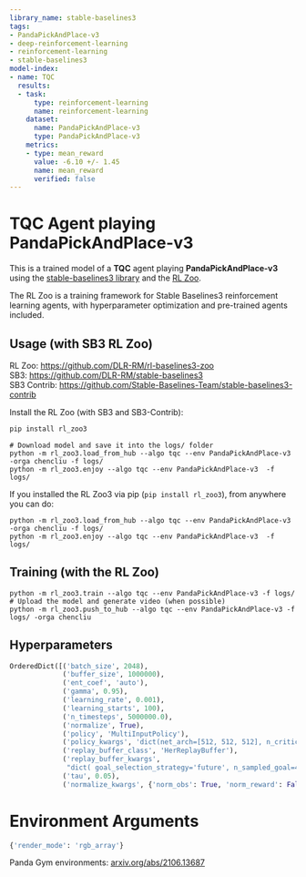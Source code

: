 ```yaml
---
library_name: stable-baselines3
tags:
- PandaPickAndPlace-v3
- deep-reinforcement-learning
- reinforcement-learning
- stable-baselines3
model-index:
- name: TQC
  results:
  - task:
      type: reinforcement-learning
      name: reinforcement-learning
    dataset:
      name: PandaPickAndPlace-v3
      type: PandaPickAndPlace-v3
    metrics:
    - type: mean_reward
      value: -6.10 +/- 1.45
      name: mean_reward
      verified: false
---
```


# **TQC** Agent playing **PandaPickAndPlace-v3**
This is a trained model of a **TQC** agent playing **PandaPickAndPlace-v3**
using the [stable-baselines3 library](https://github.com/DLR-RM/stable-baselines3)
and the [RL Zoo](https://github.com/DLR-RM/rl-baselines3-zoo).

The RL Zoo is a training framework for Stable Baselines3
reinforcement learning agents,
with hyperparameter optimization and pre-trained agents included.

## Usage (with SB3 RL Zoo)

RL Zoo: https://github.com/DLR-RM/rl-baselines3-zoo<br/>
SB3: https://github.com/DLR-RM/stable-baselines3<br/>
SB3 Contrib: https://github.com/Stable-Baselines-Team/stable-baselines3-contrib

Install the RL Zoo (with SB3 and SB3-Contrib):
```bash
pip install rl_zoo3
```

```
# Download model and save it into the logs/ folder
python -m rl_zoo3.load_from_hub --algo tqc --env PandaPickAndPlace-v3 -orga chencliu -f logs/
python -m rl_zoo3.enjoy --algo tqc --env PandaPickAndPlace-v3  -f logs/
```

If you installed the RL Zoo3 via pip (`pip install rl_zoo3`), from anywhere you can do:
```
python -m rl_zoo3.load_from_hub --algo tqc --env PandaPickAndPlace-v3 -orga chencliu -f logs/
python -m rl_zoo3.enjoy --algo tqc --env PandaPickAndPlace-v3  -f logs/
```

## Training (with the RL Zoo)
```
python -m rl_zoo3.train --algo tqc --env PandaPickAndPlace-v3 -f logs/
# Upload the model and generate video (when possible)
python -m rl_zoo3.push_to_hub --algo tqc --env PandaPickAndPlace-v3 -f logs/ -orga chencliu
```

## Hyperparameters
```python
OrderedDict([('batch_size', 2048),
             ('buffer_size', 1000000),
             ('ent_coef', 'auto'),
             ('gamma', 0.95),
             ('learning_rate', 0.001),
             ('learning_starts', 100),
             ('n_timesteps', 5000000.0),
             ('normalize', True),
             ('policy', 'MultiInputPolicy'),
             ('policy_kwargs', 'dict(net_arch=[512, 512, 512], n_critics=2)'),
             ('replay_buffer_class', 'HerReplayBuffer'),
             ('replay_buffer_kwargs',
              "dict( goal_selection_strategy='future', n_sampled_goal=4 )"),
             ('tau', 0.05),
             ('normalize_kwargs', {'norm_obs': True, 'norm_reward': False})])
```

# Environment Arguments
```python
{'render_mode': 'rgb_array'}
```

Panda Gym environments: [arxiv.org/abs/2106.13687](https://arxiv.org/abs/2106.13687)